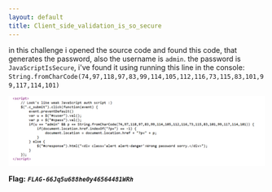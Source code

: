 ```yaml
---
layout: default
title: Client_side_validation_is_so_secure
---
```


in this challenge i opened the source code and found this code, that generates the password, also the username is `admin`.
the password is `JavaScriptIsSecure`, i've found it using running this line in the console:
`String.fromCharCode(74,97,118,97,83,99,114,105,112,116,73,115,83,101,99,117,114,101)`

![image](./images/Client%20side%20validation%20is%20so%20secure.png)

**Flag:** ***`FLAG-66Jq5u688he0y46564481WRh`***
